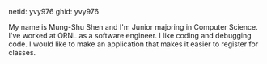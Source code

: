 netid: yvy976 
ghid: yvy976

My name is Mung-Shu Shen and I'm Junior majoring in Computer Science. I've worked at ORNL as a software engineer. I like coding and debugging code. I would like to make an application that makes it easier to register for classes.
